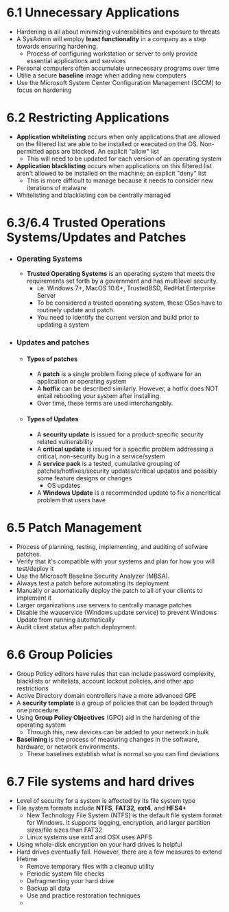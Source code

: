 # 6.1 Unnecessary Applications
- Hardening is all about minimizing vulnerabilities and exposure to threats
- A SysAdmin will employ **least functionality** in a company as a step towards ensuring hardening.
	- Process of configuring workstation or server to only provide essential applications and services
- Personal computers often accumulate unnecessary programs over time
- Utilie a secure **baseline** image when adding new computers
- Use the Microsoft System Center Configuration Management (SCCM) to focus on hardening

# 6.2 Restricting Applications
- **Application whitelisting** occurs when only applications that are allowed on the filtered list are able to be installed or executed on the OS. Non-permitted apps are blocked. An explicit "allow" list
	- This will need to be updated for each version of an operating system
- **Application blacklisting** occurs when applications on this filtered list aren't allowed to be installed on the machine; an explicit "deny" list
	- This is more difficult to manage because it needs to consider new iterations of malware
- Whitelisting and blacklisting can be centrally managed

# 6.3/6.4 Trusted Operations Systems/Updates and Patches
- ### Operating Systems
	- **Trusted Operating Systems** is an operating system that meets the requirements set forth by a government and has multilevel security.
		- i.e. Windows 7+, MacOS 10.6+, TrustedBSD, RedHat Enterprise Server
		- To be considered a trusted operating system, these OSes have to routinely update and patch.
		- You need to identify the current version and build prior to updating a system
- ### Updates and patches
	- #### Types of patches
		- A **patch** is a single problem fixing piece of software for an application or operating system
		- A **hotfix** can be described similarly. However, a hotfix does NOT entail rebooting your system after installing.
		- Over time, these terms are used interchangably.
	- #### Types of Updates
		- A **security update** is issued for a product-specific security related vulnerability
		- A **critical update** is issued for a specific problem addressing a critical, non-security  bug in a service/system
		- A **service pack** is a tested, cumulative grouping of patches/hotfixes/security updates/critical updates and possibly some feature designs or changes	
			- OS updates
		- A **Windows Update** is a recommended update to fix a noncritical problem that users have 

# 6.5 Patch Management
- Process of planning, testing, implementing, and auditing of sofware patches.
- Verify that it's compatible with your systems and plan for how you will test/deploy it
- Use the Microsoft Baseline Security Analyzer (MBSA).
- Always test a patch before automating its deployment
- Manually or automatically deploy the patch to all of your clients to implement it
- Larger organizations use servers to centrally manage patches
- Disable the wauservice (Windows update service) to prevent Windows Update from running automatically
- Audit client status after patch deployment. 

# 6.6 Group Policies
- Group Policy editors have rules that can include password complexity, blacklists or whitelists, account lockout policies, and other app restrictions
- Active Directory domain controllers have a more advanced GPE
- A **security template** is a group of policies that can be loaded through one procedure
- Using **Group Policy Objectives** (GPO) aid in the hardening of the operating system
	- Through this, new devices can be added to your network in bulk
- **Baselining** is the process of measuring changes in the software, hardware, or network environments.
	- These baselines establish what is normal so you can find deviations

# 6.7 File systems and hard drives
- Level of security for a system is affected by its file system type
- File system formats include **NTFS**, **FAT32**, **ext4**, and **HFS4+**
	- New Technology File System (NTFS) is the default file system format for Windows. It supports logging, encryption, and larger partition sizes/file sizes than FAT32	
	- Linux systems use ext4 and OSX uses APFS
- Using whole-disk encryption on your hard drives is helpful
- Hard drives eventually fail. However, there are a few measures to extend lifetime
	- Remove temporary files with a cleanup utility
	- Periodic system file checks
	- Defragmenting your hard drive
	- Backup all data
	- Use and practice restoration techniques
	- 